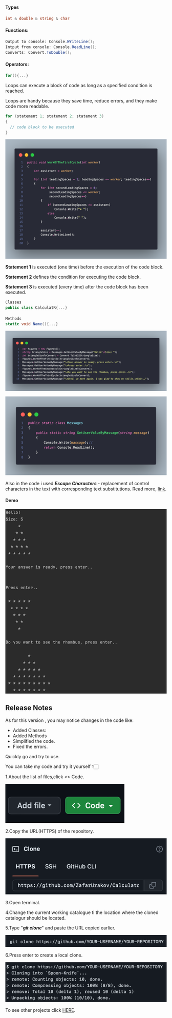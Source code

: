 #### Types
```C#
int & double & string & char
```
#### Functions:
```C#
Output to console: Console.WriteLine();
Intput from console: Console.ReadLine();
Converts: Convert.ToDouble();
```
#### Operators:
```C#
for(){...}
```
Loops can execute a block of code as long as a specified condition is reached.

Loops are handy because they save time, reduce errors, and they make code more readable.
```C#
for (statement 1; statement 2; statement 3) 
{
  // code block to be executed
}
```
![](./demo/demo5.png)

**Statement 1** is executed (one time) before the execution of the code block.

**Statement 2** defines the condition for executing the code block.

**Statement 3** is executed (every time) after the code block has been executed.


```C#
Classes
public class CalculatR{...}

Methods
static void Name(){...}
```
![](./demo/demo6.png)

![](./demo/demo8.png)

Also in the code i used ***Escape Characters*** - replacement of control characters in the text with corresponding text substitutions.
Read more, [link](https://codebuns.com/csharp-basics/escape-sequences/).

#### Demo

![](>/../demo/demo7.png)

## Release Notes
As for this version , you may notice changes in the code like:

- Added Classes:
- Added Methods
- Simplified the code.
- Fixed the errors.

Quickly go and try to use.

You can take my code and try it yourself 👇🏻

1.About the list of files,click <> Code.

![](>/../demo/demo1.png)


2.Copy the URL(HTTPS) of the repository.

![](>/../demo/demo2.png)


3.Open terminal.

4.Change the current working catalogue ti the location where the cloned catalogur should be located.

5.Type "***git clone***" and paste the URL copied earlier.

![](>/../demo/demo3.png)


6.Press enter to create a local clone.

![](>/../demo/demo4.png)

To see other projects click [HERE](https://github.com/ZafarUrakov).
